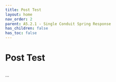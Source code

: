 ```yaml
---
title: Post Test
layout: home
nav_order: 2
parent: A5.2.1 - Single Conduit Spring Response
has_children: false
has_toc: false
---
```


<script
  src="https://cdn.mathjax.org/mathjax/latest/MathJax.js?config=TeX-AMS-MML_HTMLorMML"
  type="text/javascript">
</script>

# Post Test


> ## 
>

...
